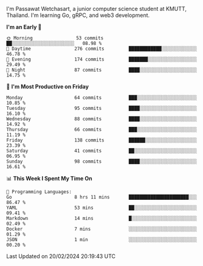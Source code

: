 
I'm Passawat Wetchasart, a junior computer science student at KMUTT, Thailand. I'm learning Go, gRPC, and web3 development.



<!--START_SECTION:waka-->
**I'm an Early 🐤** 

```text
🌞 Morning                53 commits          ██░░░░░░░░░░░░░░░░░░░░░░░   08.98 % 
🌆 Daytime                276 commits         ████████████░░░░░░░░░░░░░   46.78 % 
🌃 Evening                174 commits         ███████░░░░░░░░░░░░░░░░░░   29.49 % 
🌙 Night                  87 commits          ████░░░░░░░░░░░░░░░░░░░░░   14.75 % 
```
📅 **I'm Most Productive on Friday** 

```text
Monday                   64 commits          ███░░░░░░░░░░░░░░░░░░░░░░   10.85 % 
Tuesday                  95 commits          ████░░░░░░░░░░░░░░░░░░░░░   16.10 % 
Wednesday                88 commits          ████░░░░░░░░░░░░░░░░░░░░░   14.92 % 
Thursday                 66 commits          ███░░░░░░░░░░░░░░░░░░░░░░   11.19 % 
Friday                   138 commits         ██████░░░░░░░░░░░░░░░░░░░   23.39 % 
Saturday                 41 commits          ██░░░░░░░░░░░░░░░░░░░░░░░   06.95 % 
Sunday                   98 commits          ████░░░░░░░░░░░░░░░░░░░░░   16.61 % 
```


📊 **This Week I Spent My Time On** 

```text
💬 Programming Languages: 
Go                       8 hrs 11 mins       ██████████████████████░░░   86.47 % 
YAML                     53 mins             ██░░░░░░░░░░░░░░░░░░░░░░░   09.41 % 
Markdown                 14 mins             █░░░░░░░░░░░░░░░░░░░░░░░░   02.49 % 
Docker                   7 mins              ░░░░░░░░░░░░░░░░░░░░░░░░░   01.29 % 
JSON                     1 min               ░░░░░░░░░░░░░░░░░░░░░░░░░   00.20 % 
```


 Last Updated on 20/02/2024 20:19:43 UTC
<!--END_SECTION:waka-->

<!--
**markpassawat/markpassawat** is a ✨ _special_ ✨ repository because its `README.md` (this file) appears on your GitHub profile.

Here are some ideas to get you started:

- 🔭 I’m currently working on ...
- 🌱 I’m currently learning ...
- 👯 I’m looking to collaborate on ...
- 🤔 I’m looking for help with ...
- 💬 Ask me about ...
- 📫 How to reach me: ...
- 😄 Pronouns: He/Him
- ⚡ Fun fact: ...
-->
